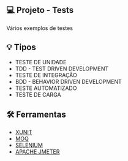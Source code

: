 ## :computer: Projeto - Tests
Vários exemplos de testes

## :bulb: Tipos
- TESTE DE UNIDADE
- TDD - TEST DRIVEN DEVELOPMENT
- TESTE DE INTEGRAÇÃO
- BDD - BEHAVIOR DRIVEN DEVELOPMENT
- TESTE AUTOMATIZADO
- TESTE DE CARGA

## :hammer_and_wrench: Ferramentas
- [XUNIT](https://xunit.net/)
- [MOQ](https://github.com/Moq/moq4/wiki/Quickstart)
- [SELENIUM](https://www.selenium.dev/)
- [APACHE JMETER](https://jmeter.apache.org/)
